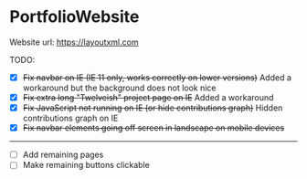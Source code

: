 # PortfolioWebsite

Website url: https://layoutxml.com

TODO:
- [X] <del>Fix navbar on IE (IE 11 only, works correctly on lower versions)</del> Added a workaround but the background does not look nice
- [X] <del>Fix extra long "Twelveish" project page on IE</del> Added a workaround
- [X] <del>Fix JavaScript not running on IE (or hide contributions graph)</del> Hidden contributions graph on IE
- [X] <del>Fix navbar elements going off screen in landscape on mobile devices</del>
---
- [ ] Add remaining pages
- [ ] Make remaining buttons clickable
